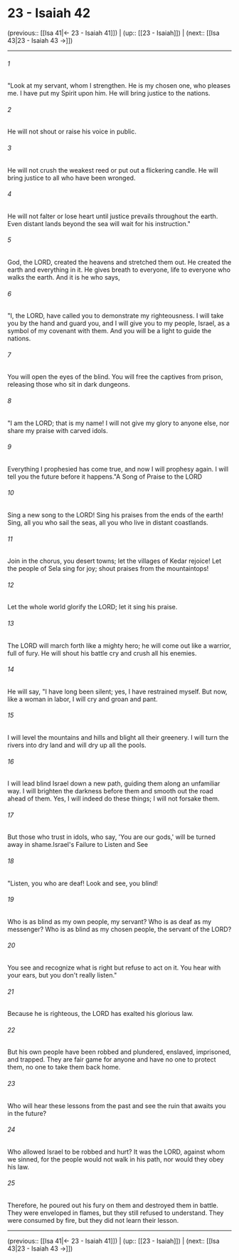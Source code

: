 # 23 - Isaiah 42

(previous:: [[Isa 41|← 23 - Isaiah 41]]) | (up:: [[23 - Isaiah]]) | (next:: [[Isa 43|23 - Isaiah 43 →]])

***


###### 1 
"Look at my servant, whom I strengthen. He is my chosen one, who pleases me. I have put my Spirit upon him. He will bring justice to the nations. 

###### 2 
He will not shout or raise his voice in public. 

###### 3 
He will not crush the weakest reed or put out a flickering candle. He will bring justice to all who have been wronged. 

###### 4 
He will not falter or lose heart until justice prevails throughout the earth. Even distant lands beyond the sea will wait for his instruction." 

###### 5 
God, the LORD, created the heavens and stretched them out. He created the earth and everything in it. He gives breath to everyone, life to everyone who walks the earth. And it is he who says, 

###### 6 
"I, the LORD, have called you to demonstrate my righteousness. I will take you by the hand and guard you, and I will give you to my people, Israel, as a symbol of my covenant with them. And you will be a light to guide the nations. 

###### 7 
You will open the eyes of the blind. You will free the captives from prison, releasing those who sit in dark dungeons. 

###### 8 
"I am the LORD; that is my name! I will not give my glory to anyone else, nor share my praise with carved idols. 

###### 9 
Everything I prophesied has come true, and now I will prophesy again. I will tell you the future before it happens."A Song of Praise to the LORD 

###### 10 
Sing a new song to the LORD! Sing his praises from the ends of the earth! Sing, all you who sail the seas, all you who live in distant coastlands. 

###### 11 
Join in the chorus, you desert towns; let the villages of Kedar rejoice! Let the people of Sela sing for joy; shout praises from the mountaintops! 

###### 12 
Let the whole world glorify the LORD; let it sing his praise. 

###### 13 
The LORD will march forth like a mighty hero; he will come out like a warrior, full of fury. He will shout his battle cry and crush all his enemies. 

###### 14 
He will say, "I have long been silent; yes, I have restrained myself. But now, like a woman in labor, I will cry and groan and pant. 

###### 15 
I will level the mountains and hills and blight all their greenery. I will turn the rivers into dry land and will dry up all the pools. 

###### 16 
I will lead blind Israel down a new path, guiding them along an unfamiliar way. I will brighten the darkness before them and smooth out the road ahead of them. Yes, I will indeed do these things; I will not forsake them. 

###### 17 
But those who trust in idols, who say, 'You are our gods,' will be turned away in shame.Israel's Failure to Listen and See 

###### 18 
"Listen, you who are deaf! Look and see, you blind! 

###### 19 
Who is as blind as my own people, my servant? Who is as deaf as my messenger? Who is as blind as my chosen people, the servant of the LORD? 

###### 20 
You see and recognize what is right but refuse to act on it. You hear with your ears, but you don't really listen." 

###### 21 
Because he is righteous, the LORD has exalted his glorious law. 

###### 22 
But his own people have been robbed and plundered, enslaved, imprisoned, and trapped. They are fair game for anyone and have no one to protect them, no one to take them back home. 

###### 23 
Who will hear these lessons from the past and see the ruin that awaits you in the future? 

###### 24 
Who allowed Israel to be robbed and hurt? It was the LORD, against whom we sinned, for the people would not walk in his path, nor would they obey his law. 

###### 25 
Therefore, he poured out his fury on them and destroyed them in battle. They were enveloped in flames, but they still refused to understand. They were consumed by fire, but they did not learn their lesson.

***

(previous:: [[Isa 41|← 23 - Isaiah 41]]) | (up:: [[23 - Isaiah]]) | (next:: [[Isa 43|23 - Isaiah 43 →]])
